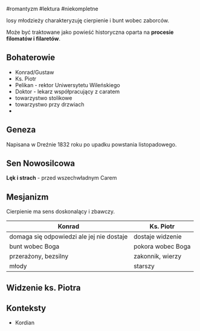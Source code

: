 #romantyzm #lektura #niekompletne 

losy młodzieży charakteryzuję cierpienie i bunt wobec zaborców.

Może być traktowane jako powieść historyczna oparta na **procesie filomatów i filaretów**.
## Bohaterowie
- Konrad/Gustaw
- Ks. Piotr
- Pelikan - rektor Uniwersytetu Wileńskiego
- Doktor - lekarz współpracujący z caratem
- towarzystwo stolikowe
- towarzystwo przy drzwiach
- 
## Geneza
Napisana w Dreźnie  1832 roku po upadku powstania listopadowego. 
## Sen Nowosilcowa
**Lęk i strach** - przed wszechwładnym Carem
## Mesjanizm
Cierpienie ma sens doskonalący i zbawczy.

| Konrad                                    | Ks. Piotr         |
| ----------------------------------------- | ----------------- |
| domaga się odpowiedzi ale jej nie dostaje | dostaje widzenie  |
| bunt wobec Boga                           | pokora wobec Boga |
| przerażony, bezsilny                      | zakonnik, wierzy  |
| młody                                     | starszy           |

## Widzenie ks. Piotra
## Konteksty
- Kordian